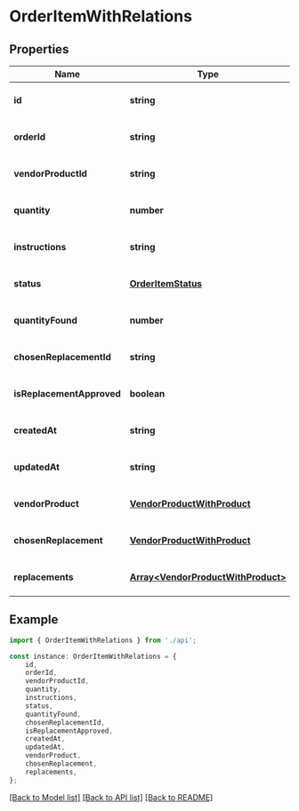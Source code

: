 # OrderItemWithRelations


## Properties

Name | Type | Description | Notes
------------ | ------------- | ------------- | -------------
**id** | **string** |  | [optional] [default to undefined]
**orderId** | **string** |  | [optional] [default to undefined]
**vendorProductId** | **string** |  | [optional] [default to undefined]
**quantity** | **number** |  | [optional] [default to undefined]
**instructions** | **string** |  | [optional] [default to undefined]
**status** | [**OrderItemStatus**](OrderItemStatus.md) |  | [optional] [default to undefined]
**quantityFound** | **number** |  | [optional] [default to undefined]
**chosenReplacementId** | **string** |  | [optional] [default to undefined]
**isReplacementApproved** | **boolean** |  | [optional] [default to undefined]
**createdAt** | **string** |  | [optional] [default to undefined]
**updatedAt** | **string** |  | [optional] [default to undefined]
**vendorProduct** | [**VendorProductWithProduct**](VendorProductWithProduct.md) |  | [optional] [default to undefined]
**chosenReplacement** | [**VendorProductWithProduct**](VendorProductWithProduct.md) |  | [optional] [default to undefined]
**replacements** | [**Array&lt;VendorProductWithProduct&gt;**](VendorProductWithProduct.md) |  | [optional] [default to undefined]

## Example

```typescript
import { OrderItemWithRelations } from './api';

const instance: OrderItemWithRelations = {
    id,
    orderId,
    vendorProductId,
    quantity,
    instructions,
    status,
    quantityFound,
    chosenReplacementId,
    isReplacementApproved,
    createdAt,
    updatedAt,
    vendorProduct,
    chosenReplacement,
    replacements,
};
```

[[Back to Model list]](../README.md#documentation-for-models) [[Back to API list]](../README.md#documentation-for-api-endpoints) [[Back to README]](../README.md)
